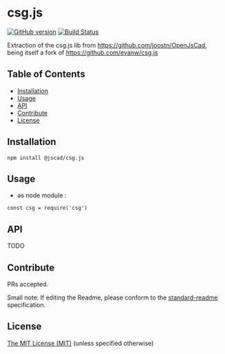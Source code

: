 # csg.js


[![GitHub version](https://badge.fury.io/gh/jscad%2Fcsg.js.svg)](https://badge.fury.io/gh/jscad%2Fcsg.js)
[![Build Status](https://travis-ci.org/jscad/csg.js.svg)](https://travis-ci.org/jscad/csg.js)

Extraction of the csg.js lib from https://github.com/joostn/OpenJsCad, being itself a fork of https://github.com/evanw/csg.js

## Table of Contents

- [Installation](#installation)
- [Usage](#usage)
- [API](#api)
- [Contribute](#contribute)
- [License](#license)


## Installation

```
npm install @jscad/csg.js
```

## Usage

- as node module :

```
const csg = require('csg')
```

## API

TODO

## Contribute

PRs accepted.

Small note: If editing the Readme, please conform to the [standard-readme](https://github.com/RichardLitt/standard-readme) specification.


## License

[The MIT License (MIT)](https://github.com/jscad/csg.js/blob/master/LICENSE)
(unless specified otherwise)
